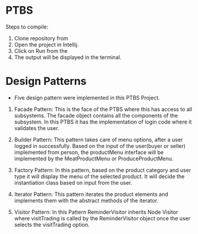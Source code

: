 # PTBS

Steps to compile:
1. Clone repository from 
2. Open the project in Intellij.
3. Click on Run from the 
4. The output will be displayed in the terminal.


# Design Patterns

- Five design pattern were implemented in this PTBS Project.

1. Facade Pattern: This is the face of the PTBS where this has access to all subsystems. The facade object contains all 
the components of the subsystem. In this PTBS it has the implementation of login code where it validates the user.

2. Builder Pattern: This pattern takes care of menu options, after a user logged in successfully. Based on the input of
the user(buyer or seller) implemented from person, the productMenu interface will be implemented by the MeatProductMenu 
or ProduceProductMenu.

3. Factory Pattern: In this pattern, based on the product category and user type it will display the menu of the selected
product. It will decide the instantiation class based on input from the user.

4. Iterator Pattern: This pattern iterates the product elements and implements them with the abstract methods of the 
iterator.

5. Visitor Pattern: In this Pattern ReminderVisitor inherits Node Visitor where visitTrading is called by the 
ReminderVisitor object once the user selects the visitTrading option.
